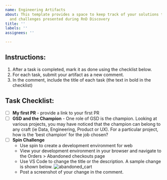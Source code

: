 ```yaml
---
name: Engineering Artifacts
about: This template provides a space to keep track of your solutions to the tasks
  and challenges presented during RnD Discovery
title: ''
labels: ''
assignees: ''

---
```


## Instructions:
1. After a task is completed, mark it as done using the checklist below.
2. For each task, submit your artifact as a new comment.
3. In the comment, include the title of each task (the text in bold in the checklist)

## Task Checklist:
- [ ] **My first PR** - provide a link to your first PR
- [ ] **GSD and the Champion** - One role of GSD is the champion. Looking at various projects, you may have noticed that the champion can belong to any craft (ie Data, Engineering, Product or UX). For a particular project, how is the ‘best champion’ for the job chosen? 
- [ ] **Spin Challenge**
  * Use spin to create a development environment for web
  * View your development environment in your browser and navigate to the Orders > Abandoned checkouts page
  * Use VS Code to change the title or the description. A sample change is shown below.
    ![abandoned_cart](../images/abandoned-cart.png)
  * Post a screenshot of your change in the comment.
